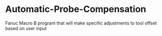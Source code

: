 # Automatic-Probe-Compensation
Fanuc Macro B program that will make specific adjustments to tool offset based on user input 
